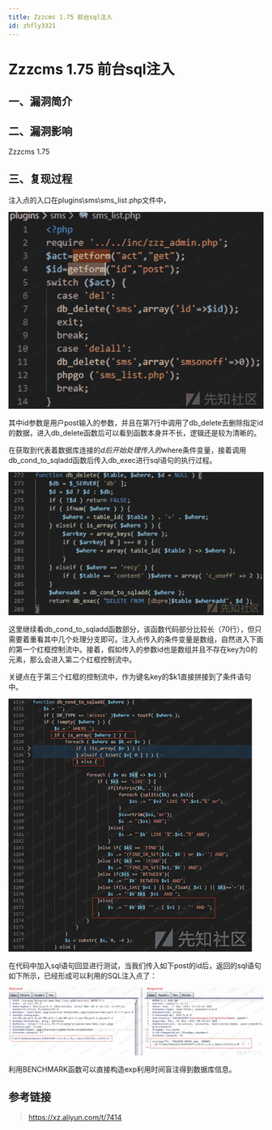 ```yaml
---
title: Zzzcms 1.75 前台sql注入
id: zhfly3321
---
```


# Zzzcms 1.75 前台sql注入

## 一、漏洞简介

## 二、漏洞影响

Zzzcms 1.75

## 三、复现过程

注入点的入口在plugins\sms\sms_list.php文件中，

![image](../img/52d8e3f019a7e5d32f6e21ffdf72d4ce.png)

其中id参数是用户post输入的参数，并且在第7行中调用了db_delete去删除指定id的数据，进入db_delete函数后可以看到函数本身并不长，逻辑还是较为清晰的。

在获取到代表着数据库连接的$d后开始处理传入的$where条件变量，接着调用db_cond_to_sqladd函数后传入db_exec进行sql语句的执行过程。

![image](../img/59f195fec8557669740949f7c8ab36f0.png)

这里继续看db_cond_to_sqladd函数部分，该函数代码部分比较长（70行），但只需要着重看其中几个处理分支即可。注入点传入的条件变量是数组，自然进入下面的第一个红框控制流中。接着，假如传入的参数id也是数组并且不存在key为0的元素，那么会进入第二个红框控制流中。

关键点在于第三个红框的控制流中，作为键名key的$k1直接拼接到了条件语句中。

![image](../img/2760041928f00ab5dea4a92fb6d530a3.png)

在代码中加入sql语句回显进行测试，当我们传入如下post的id后，返回的sql语句如下所示，已经形成可以利用的SQL注入点了：

![image](../img/283ea1a44da5bc7435137af1f8f8bd5f.png)

利用BENCHMARK函数可以直接构造exp利用时间盲注得到数据库信息。

## 参考链接

> https://xz.aliyun.com/t/7414